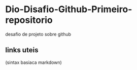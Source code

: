 # Dio-Disafio-Github-Primeiro-repositorio
desafio de projeto sobre github

## links uteis
(sintax basiaca markdown)
